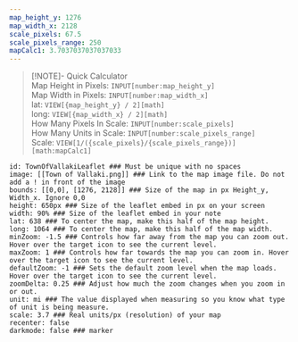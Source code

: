 ```yaml
---
map_height_y: 1276
map_width_x: 2128
scale_pixels: 67.5
scale_pixels_range: 250
mapCalc1: 3.7037037037037033
---
```


> [!NOTE]- Quick Calculator  
> Map Height in Pixels: `INPUT[number:map_height_y]`  
> Map Width in Pixels: `INPUT[number:map_width_x]`  
> lat: `VIEW[{map_height_y} / 2][math]`  
> long: `VIEW[{map_width_x} / 2][math]`  
> How Many Pixels In Scale: `INPUT[number:scale_pixels]`  
> How Many Units in Scale: `INPUT[number:scale_pixels_range]`  
> Scale: `VIEW[1/({scale_pixels}/{scale_pixels_range})][math:mapCalc1]`


```leaflet  
id: TownOfVallakiLeaflet ### Must be unique with no spaces  
image: [[Town of Vallaki.png]] ### Link to the map image file. Do not add a ! in front of the image  
bounds: [[0,0], [1276, 2128]] ### Size of the map in px Height_y, Width_x. Ignore 0,0  
height: 650px ### Size of the leaflet embed in px on your screen  
width: 90% ### Size of the leaflet embed in your note  
lat: 638 ### To center the map, make this half of the map height.  
long: 1064 ### To center the map, make this half of the map width.  
minZoom: -1.5 ### Controls how far away from the map you can zoom out. Hover over the target icon to see the current level.  
maxZoom: 1 ### Controls how far towards the map you can zoom in. Hover over the target icon to see the current level.  
defaultZoom: -1 ### Sets the default zoom level when the map loads. Hover over the target icon to see the current level.  
zoomDelta: 0.25 ### Adjust how much the zoom changes when you zoom in or out.  
unit: mi ### The value displayed when measuring so you know what type of unit is being measure.  
scale: 3.7 ### Real units/px (resolution) of your map  
recenter: false  
darkmode: false ### marker
```

